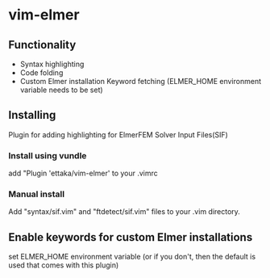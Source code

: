 # vim-elmer
## Functionality
* Syntax highlighting
* Code folding
* Custom Elmer installation Keyword fetching (ELMER_HOME environment variable needs to be set)

## Installing
Plugin for adding highlighting for ElmerFEM Solver Input Files(SIF)

### Install using vundle

add "Plugin 'ettaka/vim-elmer' to your .vimrc

### Manual install

Add "syntax/sif.vim" and "ftdetect/sif.vim" files to your .vim directory.

## Enable keywords for custom Elmer installations
set ELMER_HOME environment variable (or if you don't, then the default is used that comes with this plugin)




